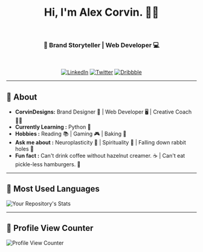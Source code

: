 
<h1 align="center"> Hi, I'm Alex Corvin. 👨‍💻 </h1>    

<h3 align="center">  📙 Brand Storyteller | Web Developer 💻</h3> <br>

<p align="center">
<a href="https://www.linkedin.com/in/alexander-corvin/"><img alt="LinkedIn" src="https://img.shields.io/badge/AlexCorvin-0077B5?style=for-the-badge&logo=linkedin&logoColor=white&link=https://www.linkedin.com/in/alexander-corvin/"></a>
<a href="https://twitter.com/CorvinDesigns"><img alt="Twitter" src="https://img.shields.io/badge/CorvinDesigns-1DA1F2?style=for-the-badge&logo=twitter&logoColor=white&link=https://twitter.com/CorvinDesigns"></a>
<a href="https://dribbble.com/corvindesigns"><img alt="Dribbble" src="https://img.shields.io/badge/CorvinDesigns-EA4C89?style=for-the-badge&logo=dribbble&logoColor=white&link=https://dribbble.com/corvindesigns"></a>
</p>

---------------------------------------------------------------------------------------------------------------------------------------------------------------------------------
## 🤠 About
-  **CorvinDesigns:**  Brand Designer 🎨 | Web Developer 🖥️ | Creative Coach 🧑‍🏫
-  **Currently Learning :** Python :snake:	
-  **Hobbies :** Reading :books: | Gaming :video_game: | Baking :pie: 
-  **Ask me about :** Neuroplasticity 🧠 | Spirituality :seedling: | Falling down rabbit holes :rabbit:
-  **Fun fact :** Can't drink coffee without hazelnut creamer. :coffee: | Can't eat pickle-less hamburgers. 🥒

---------------------------------------------------------------------------------------------------------------------------------------------------------------------------------

## 💙 Most Used Languages
![Your Repository's Stats](https://github-readme-stats.vercel.app/api/top-langs/?username=acorvin&theme=blue-green)

---------------------------------------------------------------------------------------------------------------------------------------------------------------------------------

## 👀 Profile View Counter
![Profile View Counter](https://komarev.com/ghpvc/?username=acorvin)



<!--
**acorvin/acorvin** is a ✨ _special_ ✨ repository because its `README.md` (this file) appears on your GitHub profile.

Here are some ideas to get you started:

- 🔭 I’m currently working on ...
- 🌱 I’m currently learning ...
- 👯 I’m looking to collaborate on ...
- 🤔 I’m looking for help with ...
- 💬 Ask me about ...
- 📫 How to reach me: ...
- 😄 Pronouns: ...
- ⚡ Fun fact: ...
-->
